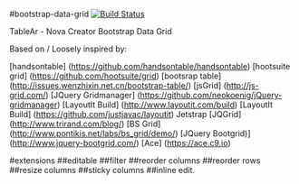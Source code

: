#bootstrap-data-grid [![Build Status](https://travis-ci.org/NovaCreatorSoftware/bootstrap-data-grid.svg?branch=master)](https://travis-ci.org/NovaCreatorSoftware/bootstrap-data-grid) 

TableAr - Nova Creator Bootstrap Data Grid

Based on / Loosely inspired by:

[handsontable] (https://github.com/handsontable/handsontable)
[hootsuite grid] (https://github.com/hootsuite/grid)
[bootsrap table] (http://issues.wenzhixin.net.cn/bootstrap-table/)
[jsGrid] (http://js-grid.com/)
[JQuery Gridmanager] (https://github.com/neokoenig/jQuery-gridmanager)
[LayoutIt Build] (http://www.layoutit.com/build)
[LayoutIt Build] (https://github.com/justjavac/layoutit)
Jetstrap
[JQGrid] (http://www.trirand.com/blog/)
[BS Grid] (http://www.pontikis.net/labs/bs_grid/demo/)
[JQuery Bootgrid)] (http://www.jquery-bootgrid.com/)
[Ace] (https://ace.c9.io)

#extensions
    ##editable
    ##filter
    ##reorder columns
    ##reorder rows
    ##resize columns
    ##sticky columns
    ##inline edit.